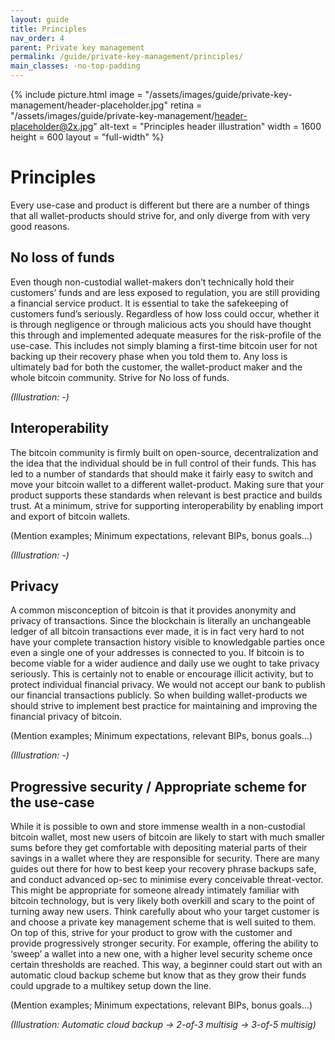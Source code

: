 ```yaml
---
layout: guide
title: Principles
nav_order: 4
parent: Private key management
permalink: /guide/private-key-management/principles/
main_classes: -no-top-padding
---
```


{% include picture.html
   image = "/assets/images/guide/private-key-management/header-placeholder.jpg"
   retina = "/assets/images/guide/private-key-management/header-placeholder@2x.jpg"
   alt-text = "Principles header illustration"
   width = 1600
   height = 600
   layout = "full-width"
%}

# Principles

Every use-case and product is different but there are a number of things that all wallet-products should strive for, and only diverge from with very good reasons.

## No loss of funds

Even though non-custodial wallet-makers don’t technically hold their customers’ funds and are less exposed to regulation, you are still providing a financial service product. It is essential to take the safekeeping of customers fund’s seriously. Regardless of how loss could occur, whether it is through negligence or through malicious acts you should have thought this through and implemented adequate measures for the risk-profile of the use-case. This includes not simply blaming a first-time bitcoin user for not backing up their recovery phase when you told them to. Any loss is ultimately bad for both the customer, the wallet-product maker and the whole bitcoin community. Strive for No loss of funds. 

*(Illustration: -)*

## Interoperability

The bitcoin community is firmly built on open-source, decentralization and the idea that the individual should be in full control of their funds. This has led to a number of standards that should make it fairly easy to switch and move your bitcoin wallet to a different wallet-product. Making sure that your product supports these standards when relevant is best practice and builds trust. At a minimum, strive for supporting interoperability by enabling import and export of bitcoin wallets.

(Mention examples; Minimum expectations, relevant BIPs, bonus goals...)

*(Illustration: -)*

## Privacy

A common misconception of bitcoin is that it provides anonymity and privacy of transactions. Since the blockchain is literally an unchangeable ledger of all bitcoin transactions ever made, it is in fact very hard to not have your complete transaction history visible to knowledgable parties once even a single one of your addresses is connected to you. If bitcoin is to become viable for a wider audience and daily use we ought to take privacy seriously. This is certainly not to enable or encourage illicit activity, but to protect individual financial privacy. We would not accept our bank to publish our financial transactions publicly. So when building wallet-products we should strive to implement best practice for maintaining and improving the financial privacy of bitcoin. 

(Mention examples; Minimum expectations, relevant BIPs, bonus goals...)

*(Illustration: -)*

## Progressive security / Appropriate scheme for the use-case

While it is possible to own and store immense wealth in a non-custodial bitcoin wallet, most new users of bitcoin are likely to start with much smaller sums before they get comfortable with depositing material parts of their savings in a wallet where they are responsible for security. There are many guides out there for how to best keep your recovery phrase backups safe, and conduct advanced op-sec to minimise every conceivable threat-vector. This might be appropriate for someone already intimately familiar with bitcoin technology, but is very likely both overkill and scary to the point of turning away new users. Think carefully about who your target customer is and choose a private key management scheme that is well suited to them. On top of this, strive for your product to grow with the customer and provide progressively stronger security. For example, offering the ability to ‘sweep’ a wallet into a new one, with a higher level security scheme once certain thresholds are reached. This way, a beginner could start out with an automatic cloud backup scheme but know that as they grow their funds could upgrade to a multikey setup down the line.

(Mention examples; Minimum expectations, relevant BIPs, bonus goals...)

*(Illustration: Automatic cloud backup → 2-of-3 multisig → 3-of-5 multisig)*
